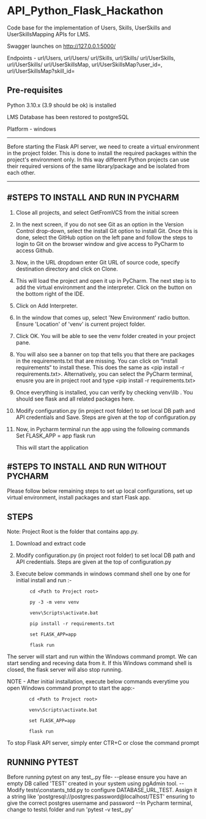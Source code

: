 # API_Python_Flask_Hackathon

Code base for the implementation of Users, Skills, UserSkills and UserSkillsMapping APIs for LMS. 

Swagger launches on http://127.0.0.1:5000/

Endpoints - 
url/Users, url/Users/<id>
url/Skills, url/Skills/<id>
url/UserSkills, url/UserSkills/<id>
url/UserSkillsMap, url/UserSkillsMap?user_id=<id>, url/UserSkillsMap?skill_id=<id>

Pre-requisites
-------------- 

Python 3.10.x (3.9 should be ok) is installed

LMS Database has been restored to postgreSQL

Platform  - windows

***********************************************************************************************************************
Before starting the Flask API server, we need to create a virtual environment in the project folder. This is done to install 
the required packages within the project's environment only. In this way different Python projects can use their required 
versions of the same library/package and be isolated from each other.
***********************************************************************************************************************

#STEPS TO INSTALL AND RUN IN PYCHARM
-----------------------------------------
1. Close all projects, and select GetFromVCS from the initial screen
2. In the next screen, if you do not see Git as an option in the Version Control drop-down, select the install Git option to install Git.
   Once this is done, select the GitHub option on the left pane and follow the steps to login to Git on the browser window and give access to PyCharm to access Github.
3. Now, in the URL dropdown enter Git URL of source code, specify destination directory and click on Clone.
4. This will load the project and open it up in PyCharm. The next step is to add the virtual environment and the interpreter. Click on the <No Interpreter> button on the bottom    right of the IDE.
5. Click on Add Interpreter.
6. In the window that comes up, select 'New Environment' radio button. Ensure 'Location' of 'venv' is current project folder.
7. Click OK. You will be able to see the venv folder created in your project pane.
8. You will also see a banner on top that tells you that there are packages in the requirements.txt that are missing. You can click on “install requirements“ to install these. 
This does the same as <pip install -r requirements.txt>. Alternatively, you can select the PyCharm terminal, enusre you are in project root and type <pip install -r requirements.txt>
9. Once everything is installed, you can verify by checking venv\lib . You should see flask and all related packages here.
10. Modify configuration.py (in project root folder) to set local DB path and API credentials and Save. Steps are given at the top of configuration.py 
11. Now, in Pycharm terminal run the app using the following commands	
    Set FLASK_APP = app
    flask run     
            
    This will start the application 
            

#STEPS TO INSTALL AND RUN WITHOUT PYCHARM
-----------------------------------------
Please follow below remaining steps to set up local configurations, set up virtual environment, install packages and start Flask app.

STEPS
------
Note: Project Root is the folder that contains app.py. 

1. Download and extract code

2. Modify configuration.py (in project root folder) to set local DB path and API credentials. Steps are given at the top of configuration.py 

3. Execute below commands in windows command shell one by one for initial install and run :-

            cd <Path to Project root>
            
            py -3 -m venv venv

            venv\Scripts\activate.bat

            pip install -r requirements.txt

            set FLASK_APP=app

            flask run

The server will start and run within the Windows command prompt. 
We can start sending and receving data from it.
If this Windows command shell is closed,  the flask server will also stop running.

NOTE - After initial installation, execute below commands everytime you open Windows command prompt to start the app:-

            cd <Path to Project root>

            venv\Scripts\activate.bat

            set FLASK_APP=app

            flask run


To stop Flask API server, simply enter CTR+C or close the command prompt


RUNNING PYTEST
--------------
Before running pytest on any test_<filename>.py file-
--please ensure you have an empty DB called 'TEST' created in your system using pgAdmin tool. 
--Modify tests\constants_tdd.py to configure DATABASE_URL_TEST. Assign it a string like 'postgresql://postgres:password@localhost/TEST' ensuring to give the correct postgres username and password 
--In Pycharm terminal, change to tests\ folder and run 'pytest -v test_<filename>.py'
